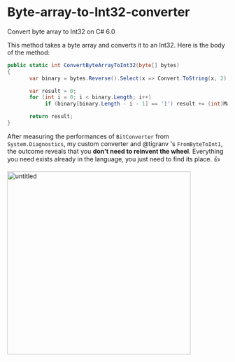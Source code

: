 # Byte-array-to-Int32-converter
Convert byte array to Int32 on C# 6.0

This method takes a byte array and converts it to an Int32.
Here is the body of the method:

```csharp
public static int ConvertByteArrayToInt32(byte[] bytes)
{
       var binary = bytes.Reverse().Select(x => Convert.ToString(x, 2).PadLeft(8, '0')).SelectMany(x => x).ToArray();

       var result = 0;
       for (int i = 0; i < binary.Length; i++)
            if (binary[binary.Length - i - 1] == '1') result += (int)Math.Pow(2, i);

       return result;
}
```

After measuring the performances of `BitConverter` from `System.Diagnostics`, my custom converter and @tigranv 's `FromByteToInt1`, the outcome reveals that you **don't need to reinvent the wheel**. Everything you need exists already in the language, you just need to find its place. :+1:

<img width="419" alt="untitled" src="https://cloud.githubusercontent.com/assets/25085025/21965065/7de2afce-db71-11e6-8683-31cd99fc3991.png">
